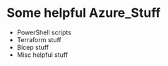 # Some helpful Azure_Stuff
- PowerShell scripts
- Terraform stuff
- Bicep stuff
- Misc helpful stuff
